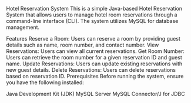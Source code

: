 Hotel Reservation System
This is a simple Java-based Hotel Reservation System that allows users to manage hotel room reservations through a command-line interface (CLI). The system utilizes MySQL for database management.

Features
Reserve a Room: Users can reserve a room by providing guest details such as name, room number, and contact number.
View Reservations: Users can view all current reservations.
Get Room Number: Users can retrieve the room number for a given reservation ID and guest name.
Update Reservations: Users can update existing reservations with new guest details.
Delete Reservations: Users can delete reservations based on reservation ID.
Prerequisites
Before running the system, ensure you have the following installed:

Java Development Kit (JDK)
MySQL Server
MySQL Connector/J for JDBC
